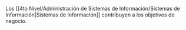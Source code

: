 Los [[4to Nivel/Administración de Sistemas de Información/Sistemas de Información|Sistemas de Información]] contribuyen a los objetivos de negocio.
